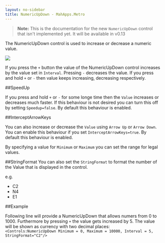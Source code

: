 ```yaml
---
layout: no-sidebar
title: NumericUpDown - MahApps.Metro
---
```


> **Note:** This is the documentation for the new `NumericUpDown` control that isn't implemented yet. It will be available in v0.13

The NumericUpDown control is used to increase or decrease a numeric value.

![]({{site.baseurl}}/images/numeric_up_down.png)

If you press the  `+` button the value of the NumericUpDown control increases by the value set in `Interval`. Pressing `-` decreases the value.
If you press and hold `+` or `-` then value keeps increasing, decreasing respectively.

##SpeedUp

If you press and hold `+` or `-` for some longe time then the `Value` increases or decreases much faster. If this behaviour is not desired you can turn this off by setting `Speedup=false`. By default this behaviour is enabled.

##InterceptArrowKeys

You can also increase or decrease the `Value` using `Arrow Up` or `Arrow Down`. You can enable this behaviour if you set `InterceptArrowKeys=true`. By default this behaviour is enabled.

By specifying a value for `Minimum` or `Maximum` you can set the range for legal values.

##StringFormat
You can also set the `StringFormat` to format the number of the Value that is displayed in the control.

e.g.

* C2
* N4
* E1

##Example

Following line will provide a NumericUpDown that allows numers from 0 to 1000. Furthermore by pressing `+` the value gets increased by 5. The value will be shown as currency with two decimal places:
`<Controls:NumericUpDown Minimum = 0, Maximum = 10000, Interval = 5, StringFormat="C2"/>`

